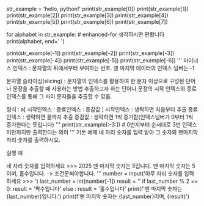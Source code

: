 str_example = 'hello, python!'
print(str_example[0])
print(str_example[1])
print(str_example[2])
print(str_example[3])
print(str_example[4])
print(str_example[5])
print(str_example[6])
print(str_example[7])

for alphabet in str_example:        # enhanced-for 생각하시면 편합니다
    print(alphabet, end=' ')

print(str_example[-1])
print(str_example[-2])
print(str_example[-3])
print(str_example[-4])
print(str_example[-5])
print(str_example[-6])
'''
마이너스 인덱스 : 문자열의 뒤에서부터 부여하는 번호. 맨 마지막 데이터의 인덱스 넘버는 -1

문자열 슬라이싱(slicing) :  문자열의 인덱스를 활용하여 한 문자 이상으로 구성된 단어나 문장을 추출할 때 사용하는 방법
    추출하고자 하는 단어나 문장의 시작 인덱스와 종료 인덱스를 통해 그 사이 문자들을 추출할 수 있음.
    
형식 :
a[ 시작인덱스 : 종료인덱스 : 증감값 ]
시작인덱스 : 생략하면 처음부터 추출
종료인덱스 : 생략하면 끝까지 추출
증감값 : 생략하면 1씩 증가함(인덱스넘버가 0부터 1씩 증가한다는 뜻입니다)
'''
print(str_example[:-3:]) # 0번지부터 순서대로 3번 인덱스 미만까지만 출력한다는 의미
'''
기본 예제
네 자리 숫자를 입력 받아 그 숫자의 맨마지막 자리 숫자를 출력하시오.

실행 예

네 자리 숫자를 입력하세요 >>> 2025
맨 마지막 숫자는 5입니다.
맨 마지막 숫자는 5이며, 홀수입니다. -> 조건문써야합니다.
'''
number = input('아무 자리 숫자를 입력하세요 >>> ')
last_number = int(number[-1])
result = ''
if last_number % 2 == 0:
    result = '짝수입니다'
else :
    result = '홀수입니다'
print(f'맨 마지막 숫자는 {last_number}입니다.')
print(f'맨 마지막 숫자는 {last_number}이며, {result}')